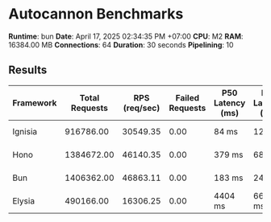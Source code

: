 # Autocannon Benchmarks

**Runtime**: bun
**Date**: April 17, 2025 02:34:35 PM +07:00
**CPU**: M2
**RAM**: 16384.00 MB
**Connections**: 64
**Duration**: 30 seconds
**Pipelining**: 10

## Results

| Framework | Total Requests | RPS (req/sec) | Failed Requests | P50 Latency (ms) | P75 Latency (ms) | P90 Latency (ms) | P99 Latency (ms) | Avg Latency (ms) | Min Latency (ms) | Max Latency (ms) |
| --------- | -------------- | ------------- | --------------- | ---------------- | ---------------- | ---------------- | ---------------- | ---------------- | ---------------- | ---------------- |
| Ignisia   | 916786.00      | 30549.35      | 0.00            | 84 ms            | 125 ms           | 130 ms           | 169 ms           | 97.33 ms         | 3 ms             | 229 ms           |
| Hono      | 1384672.00     | 46140.35      | 0.00            | 379 ms           | 680 ms           | 871 ms           | 1663 ms          | 497.23 ms        | 6 ms             | 2987 ms          |
| Bun       | 1406362.00     | 46863.11      | 0.00            | 183 ms           | 249 ms           | 415 ms           | 1048 ms          | 221.77 ms        | 4 ms             | 1269 ms          |
| Elysia    | 490166.00      | 16306.25      | 0.00            | 4404 ms          | 6696 ms          | 8188 ms          | 9956 ms          | 3852.49 ms       | 10 ms            | 11840 ms         |
